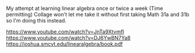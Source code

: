 My attempt at learning linear algebra once or twice a week (Time permitting)
Collage won't let me take it without first taking Math 31a and 31b so I'm doing this instead.

https://www.youtube.com/watch?v=JnTa9XtvmfI
https://www.youtube.com/watch?v=DJ6YwBN7Ya8
https://joshua.smcvt.edu/linearalgebra/book.pdf